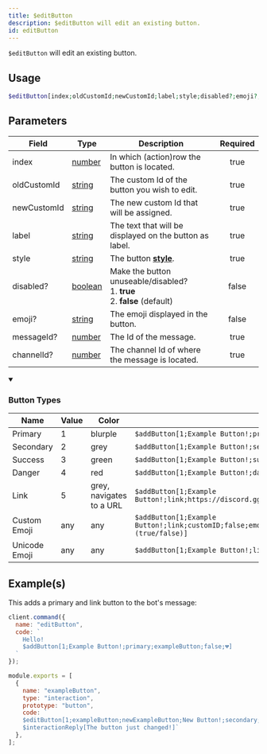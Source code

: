```yaml
---
title: $editButton
description: $editButton will edit an existing button.
id: editButton
---
```


`$editButton` will edit an existing button.

## Usage

```php
$editButton[index;oldCustomId;newCustomId;label;style;disabled?;emoji?;messageId?;channelId?]
```

## Parameters

| Field       | Type                                                                                                | Description                                                                                                              | Required |
| ----------- | --------------------------------------------------------------------------------------------------- | ------------------------------------------------------------------------------------------------------------------------ | :------: |
| index       | [number](https://developer.mozilla.org/en-US/docs/Web/JavaScript/Reference/Global_Objects/Number)   | In which (action)row the button is located.                                                                              |   true   |
| oldCustomId | [string](https://developer.mozilla.org/en-US/docs/Web/JavaScript/Reference/Global_Objects/Number)   | The custom Id of the button you wish to edit.                                                                            |   true   |
| newCustomId | [string](https://developer.mozilla.org/en-US/docs/Web/JavaScript/Reference/Global_Objects/Number)   | The new custom Id that will be assigned.                                                                                 |   true   |
| label       | [string](https://developer.mozilla.org/en-US/docs/Web/JavaScript/Reference/Global_Objects/String)   | The text that will be displayed on the button as label.                                                                  |   true   |
| style       | [string](https://developer.mozilla.org/en-US/docs/Web/JavaScript/Reference/Global_Objects/String)   | The button **[style](https://discord.com/developers/docs/interactions/message-components#button-object-button-styles)**. |   true   |
| disabled?   | [boolean](https://developer.mozilla.org/en-US/docs/Web/JavaScript/Reference/Global_Objects/Boolean) | Make the button unuseable/disabled? <br /> 1. **true** <br /> 2. **false** (default)                                     |  false   |
| emoji?      | [string](https://developer.mozilla.org/en-US/docs/Web/JavaScript/Reference/Global_Objects/String)   | The emoji displayed in the button.                                                                                       |  false   |
| messageId?  | [number](https://developer.mozilla.org/en-US/docs/Web/JavaScript/Reference/Global_Objects/Number)   | The Id of the message.                                                                                                   |   true   |
| channelId?  | [number](https://developer.mozilla.org/en-US/docs/Web/JavaScript/Reference/Global_Objects/Number)   | The channel Id of where the message is located.                                                                          |   true   |

<div class="details">
  <details open>
    <summary><h3>Button Types</h3></summary>
  </details>
  <div class="content">
    <table>
      <thead>
        <tr>
          <th>Name</th>
          <th>Value</th>
          <th>Color</th>
          <th></th>
        </tr>
      </thead>
      <tbody>
        <tr>
          <td>Primary</td>
          <td>1</td>
          <td>blurple</td>
          <td><code>$addButton[1;Example Button!;primary;customID;false]</code></td>
        </tr>
        <tr>
          <td>Secondary</td>
          <td>2</td>
          <td>grey</td>
          <td><code>$addButton[1;Example Button!;secondary;customID;false]</code></td>
        </tr>
        <tr>
          <td>Success</td>
          <td>3</td>
          <td>green</td>
          <td><code>$addButton[1;Example Button!;success;customID;false]</code></td>
        </tr>
        <tr>
          <td>Danger</td>
          <td>4</td>
          <td>red</td>
          <td><code>$addButton[1;Example Button!;danger;customID;false]</code></td>
        </tr>
        <tr>
          <td>Link</td>
          <td>5</td>
          <td>grey, navigates to a URL</td>
          <td><code>$addButton[1;Example Button!;link;https://discord.gg;false]</code></td>
        </tr>
        <tr>
          <td>Custom Emoji</td>
          <td>any</td>
          <td>any</td>
          <td><code>$addButton[1;Example Button!;link;customID;false;emojiName,emojiID,animated (true/false)]</code></td>
        </tr>
        <tr>
          <td>Unicode Emoji</td>
          <td>any</td>
          <td>any</td>
          <td><code>$addButton[1;Example Button!;link;customID;false;😀]</code></td>
        </tr>
      </tbody>
    </table>
  </div>
</div>

## Example(s)

This adds a primary and link button to the bot's message:

```javascript
client.command({
  name: "editButton",
  code: `
    Hello!
    $addButton[1;Example Button!;primary;exampleButton;false;💔]
  `
});
```

```javascript
module.exports = [
  {
    name: "exampleButton",
    type: "interaction",
    prototype: "button",
    code: `
    $editButton[1;exampleButton;newExampleButton;New Button!;secondary;true;😀;$interactionData[message.id];$interactionData[channel.id]]
    $interactionReply[The button just changed!]`
  },
];
```

